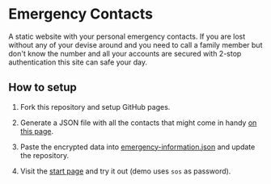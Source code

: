 # Emergency Contacts
A static website with your personal emergency contacts. If you are lost without any of your devise around and you need to call a family member but don't know the number and all your accounts are secured with 2-stop authentication this site can safe your day.

## How to setup

1) Fork this repository and setup GitHub pages.

2) Generate a JSON file with all the contacts that might come in handy [on this page](https://jwillmer.github.io/emergency-contacts/encrypt.html).

3) Paste the encrypted data into [emergency-information.json](emergency-information.json) and update the repository.

4) Visit the [start page](https://jwillmer.github.io/emergency-contacts/index.html) and try it out (demo uses `sos` as password).
